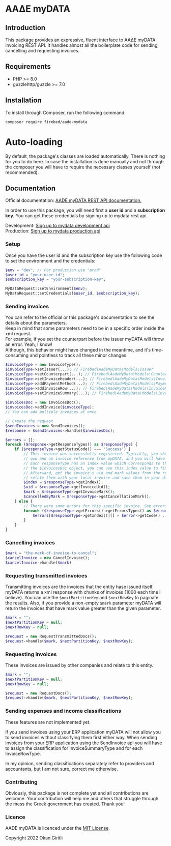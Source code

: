 # ΑΑΔΕ myDATA

## Introduction
This package provides an expressive, fluent interface to ΑΑΔΕ myDATA invoicing REST API. It handles almost all the boilerplate code
for sending, cancelling and requesting invoices.

## Requirements
- PHP >= 8.0
- guzzlehttp/guzzle >= 7.0

## Installation
To install through Composer, run the following command:
```
composer require firebed/aade-mydata
```

# Auto-loading
By default, the package's classes are loaded automatically. There is nothing for you to do here.
In case the installation is done manually and not through the composer you will have to  require the necessary classes yourself (not recommended).

## Documentation
<p>Official documentation: <a href="https://www.aade.gr/sites/default/files/2021-09/myDATA%20API%20Documentation_ERP_v1.0.3_official.pdf">AADE myDATA REST API documentation.</a></p>
<p>In order to use this package, you will need first a <b>user id</b> and a <b>subscription key</b>. You can get these credentials by signing up to mydata rest api.</p>
<div>Development: <a href="https://mydata-register.azurewebsites.net/">Sign up to mydata development api</a></div>
<div>Production: <a href="https://www.aade.gr/mydata">Sign up to mydata production api</a></div>

### Setup
Once you have the user id and the subscription key use the following code to set the environment and the credentials:
```php
$env = "dev"; // For production use "prod"
$user_id = "your-user-id";
$subscription_key = "your-subscription-key";

MyDataRequest::setEnvironment($env);
MyDataRequest::setCredentials($user_id, $subscription_key);
```

### Sending invoices
<div>You can refer to the official or this package's documentation to see the details about the parameters.</div>
<div>Keep in mind that some parameters need to be in a specific order inside the xml request.</div>
<div>For example, if you set the counterpart before the issuer myDATA will throw an error. Yeah, I know!</div>
<div>Although, this behavior might have changed in the meantime, and it's time-consuming and pointless to track all these minor changes.</div>

```php
$invoiceType = new InvoiceType();
$invoiceType->setIssuer(...); // Firebed\AadeMyData\Models\Issuer
$invoiceType->setCounterpart(...); // Firebed\AadeMyData\Models\Counterpart
$invoiceType->setInvoiceHeader(...); // Firebed\AadeMyData\Models\InvoiceHeaderType
$invoiceType->addPaymentMethod(...); // Firebed\AadeMyData\Models\PaymentMethodDetailType
$invoiceType->addInvoiceRow(...); // Firebed\AadeMyData\Models\InvoiceRowType
$invoiceType->setInvoiceSummary(...); // Firebed\AadeMyData\Models\InvoiceSummaryType
            
$invoicesDoc = new InvoicesDoc();
$invoicesDoc->addInvoice($invoiceType);
// You can add multiple invoices at once

// Create the request
$sendInvoices = new SendInvoices();
$response = $sendInvoices->handle($invoicesDoc);

$errors = [];
foreach ($response->getResponseTypes() as $responseType) {
    if ($responseType->getStatusCode() === 'Success') {
        // This invoice was successfully registered. Typically, you should have an invoice object of your
        // own and an invoice reference from myDATA, and you will have to relate these together. 
        // Each responseType has an index value which corresponds to the index of the invoice in 
        // the $invoicesDoc object, you can use this index value to find the invoice it is referred to.
        // Afterward, get the invoice's uid and mark values from the responseType,
        // relate them with your local invoice and save them in your database.
        $index = $responseType->getIndex();
        $uid = $responseType->getInvoiceUid();
        $mark = $responseType->getInvoiceMark();
        $cancelledByMark = $responseType->getCancellationMark();
    } else {
        // There were some errors for this specific invoice. See errors for details.
        foreach ($responseType->getErrors()->getErrorsTypes() as $error) {
            $errors[$responseType->getIndex()][] = $error->getCode() . ': ' . $error->getMessage();
        }
    }
}
```

### Cancelling invoices
```php
$mark = "the-mark-of-invoice-to-cancel";
$cancelInvoice = new CancelInvoice();
$cancelInvoice->handle($mark)
```

### Requesting transmitted invoices
Transmitting invoices are the invoices that the entity hase issued itself.
myDATA returns a xml response with chunks of invoices (1000 each time I believe). You can use the
```$nextPartitionKey```  and ```$nextRowKey``` to paginate the results. Also, if you provide a non-empty
```$mark``` parameter myDATA will return the invoices that have mark value greater than the given parameter.

```php
$mark = "";
$nextPartitionKey = null;
$nextRowKey = null;

$request = new RequestTransmittedDocs();
$request->handle($mark, $nextPartitionKey, $nextRowKey);
```

### Requesting invoices
These invoices are issued by other companies and relate to this entity.

```php
$mark = "";
$nextPartitionKey = null;
$nextRowKey = null;

$request = new RequestDocs();
$request->handle($mark, $nextPartitionKey, $nextRowKey);
```

### Sending expenses and income classifications
<div>These features are not implemented yet.</div>
<p>If you send invoices using your ERP application myDATA will not allow you to send invoices without classifying them first either way.
When sending invoices from your ERP application using the SendInvoice api you will have to assign the classification for InvoiceSummaryType and for each InvoiceRowType.</p>

In my opinion, sending classifications separately refer to providers and accountants, but I am not sure, correct me otherwise.

### Contributing
Obviously, this package is not complete yet and all contributions are welcome. Your contribution will help
me and others that struggle through the mess the Greek government has created. Thank you!

### Licence
<p>AADE myDATA is licenced under the <a href="https://opensource.org/licenses/MIT">MIT License</a>.</p>

<p>Copyright 2022 Okan Giritli</p>